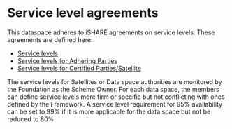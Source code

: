# Service level agreements

This dataspace adheres to iSHARE agreements on service levels. These agreements are defined here:

* [Service levels](https://framework.ishare.eu/is/service-levels)
* [Service levels for Adhering Parties](https://framework.ishare.eu/is/service-levels-for-adhering-parties)
* [Service levels for Certified Parties/Satellite](https://framework.ishare.eu/is/service-levels-for-certified-parties-satellite)

The service levels for Satellites or Data space authorities are monitored by the Foundation as the Scheme Owner. For each data space, the members can define service levels more firm or specific but not conflicting with ones defined by the Framework. A service level requirement for 95% availability can be set to 99% if it is more applicable for the data space but not be reduced to 80%.
